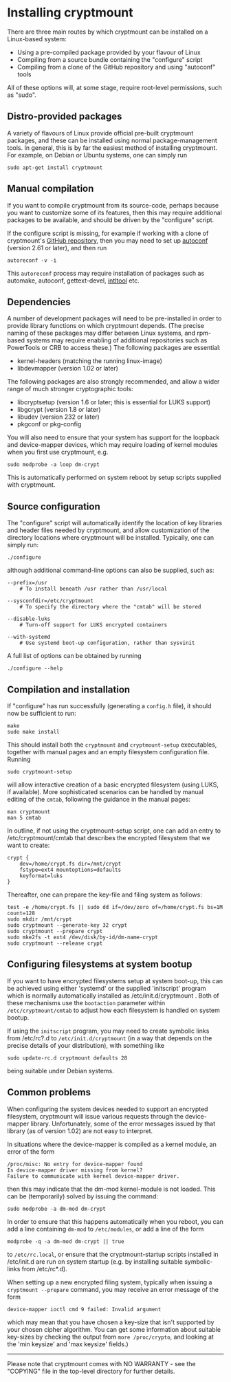 Installing cryptmount
=====================

There are three main routes by which cryptmount can be installed
on a Linux-based system:

  * Using a pre-compiled package provided by your flavour of Linux
  * Compiling from a source bundle containing the "configure" script
  * Compiling from a clone of the GitHub repository and using "autoconf" tools

All of these options will, at some stage, require root-level permissions,
such as "sudo".


Distro-provided packages
------------------------

A variety of flavours of Linux provide official pre-built cryptmount packages,
and these can be installed using normal package-management tools. In general,
this is by far the easiest method of installing cryptmount. For example,
on Debian or Ubuntu systems, one can simply run

    sudo apt-get install cryptmount


Manual compilation
------------------

If you want to compile cryptmount from its source-code, perhaps because
you want to customize some of its features, then this may require additional
packages to be available, and should be driven by the "configure" script.

If the configure script is missing, for example if working with a clone of
cryptmount's [GitHub repository](https://github.com/rwpenney/cryptmount),
then you may need to set up [autoconf](https://www.gnu.org/software/autoconf/)
(version 2.61 or later), and then run

    autoreconf -v -i

This `autoreconf` process may require installation of packages such as
automake, autoconf, gettext-devel,
[intltool](https://www.freedesktop.org/wiki/Software/intltool/) etc.


Dependencies
------------

A number of development packages will need to be pre-installed in order
to provide library functions on which cryptmount depends. (The precise
naming of these packages may differ between Linux systems, and
rpm-based systems may require enabling of additional repositories
such as PowerTools or CRB to access these.)
The following packages are essential:

  * kernel-headers (matching the running linux-image)
  * libdevmapper (version 1.02 or later)

The following packages are also strongly recommended, and allow a wider
range of much stronger cryptographic tools:

  * libcryptsetup (version 1.6 or later; this is essential for LUKS support)
  * libgcrypt (version 1.8 or later)
  * libudev (version 232 or later)
  * pkgconf or pkg-config

You will also need to ensure that your system has support for the
loopback and device-mapper devices, which may require loading
of kernel modules when you first use cryptmount, e.g.

    sudo modprobe -a loop dm-crypt

This is automatically performed on system reboot by setup scripts
supplied with cryptmount.


Source configuration
--------------------

The "configure" script will automatically identify the location of
key libraries and header files needed by cryptmount, and allow customization
of the directory locations where cryptmount will be installed.
Typically, one can simply run:

    ./configure

although additional command-line options can also be supplied, such as:

    --prefix=/usr
        # To install beneath /usr rather than /usr/local

    --sysconfdir=/etc/cryptmount
        # To specify the directory where the "cmtab" will be stored

    --disable-luks
        # Turn-off support for LUKS encrypted containers

    --with-systemd
        # Use systemd boot-up configuration, rather than sysvinit

A full list of options can be obtained by running

    ./configure --help


Compilation and installation
----------------------------

If "configure" has run successfully (generating a `config.h` file),
it should now be sufficient to run:

    make
    sudo make install

This should install both the `cryptmount` and `cryptmount-setup` executables,
together with manual pages and an empty filesystem configuration file. Running

    sudo cryptmount-setup

will allow interactive creation of a basic encrypted filesystem
(using LUKS, if available). More sophisticated scenarios can be handled
by manual editing of the `cmtab`, following the guidance in the manual pages:

    man cryptmount
    man 5 cmtab

In outline, if not using the cryptmount-setup script, one can add an
entry to /etc/cryptmount/cmtab that describes the encrypted filesystem
that we want to create:

    crypt {
        dev=/home/crypt.fs dir=/mnt/crypt
        fstype=ext4 mountoptions=defaults
        keyformat=luks
    }

Thereafter, one can prepare the key-file and filing system as follows:

    test -e /home/crypt.fs || sudo dd if=/dev/zero of=/home/crypt.fs bs=1M count=128
    sudo mkdir /mnt/crypt
    sudo cryptmount --generate-key 32 crypt
    sudo cryptmount --prepare crypt
    sudo mke2fs -t ext4 /dev/disk/by-id/dm-name-crypt
    sudo cryptmount --release crypt


Configuring filesystems at system bootup
----------------------------------------

If you want to have encrypted filesystems setup at system boot-up,
this can be achieved using either 'systemd' or the supplied 'initscript'
program which is normally automatically installed as /etc/init.d/cryptmount .
Both of these mechanisms use the `bootaction` parameter within
`/etc/cryptmount/cmtab` to adjust how each filesystem is
handled on system bootup.

If using the `initscript` program, you may need to create symbolic links
from /etc/rc?.d to `/etc/init.d/cryptmount` (in a way that depends
on the precise details of your distribution), with something like

    sudo update-rc.d cryptmount defaults 28

being suitable under Debian systems.


Common problems
---------------

When configuring the system devices needed to support an encrypted filesystem,
cryptmount will issue various requests through the device-mapper library.
Unfortunately, some of the error messages issued by that library
(as of version 1.02) are not easy to interpret.

In situations where the device-mapper is compiled as a kernel module,
an error of the form

    /proc/misc: No entry for device-mapper found
    Is device-mapper driver missing from kernel?
    Failure to communicate with kernel device-mapper driver.

then this may indicate that the dm-mod kernel-module is not loaded.
This can be (temporarily) solved by issuing the command:

    sudo modprobe -a dm-mod dm-crypt

In order to ensure that this happens automatically when you reboot,
you can add a line containing
`dm-mod` to `/etc/modules`, or add a line of the form

    modprobe -q -a dm-mod dm-crypt || true

to `/etc/rc.local`, or ensure that the cryptmount-startup scripts installed
in /etc/init.d are run on system startup (e.g. by installing suitable
symbolic-links from /etc/rc\*.d).

When setting up a new encrypted filing system, typically when issuing a
`cryptmount --prepare` command, you may receive an error message of the form

    device-mapper ioctl cmd 9 failed: Invalid argument

which may mean that you have chosen a key-size that isn't supported by your
chosen cipher algorithm. You can get some information about suitable key-sizes
by checking the output from `more /proc/crypto`, and looking at the
'min keysize' and 'max keysize' fields.)


** *** ***** *******

Please note that cryptmount comes with NO WARRANTY - see the "COPYING" file
in the top-level directory for further details.
